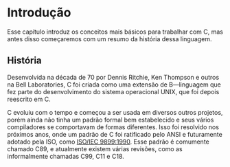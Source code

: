 # Introdução

Esse capítulo introduz os conceitos mais básicos para trabalhar com C, mas antes
disso começaremos com um resumo da história dessa linguagem.

## História

Desenvolvida na década de 70 por Dennis Ritchie, Ken Thompson e outros na Bell
Laboratories, C foi criada como uma extensão de B—linguagem que fez parte do
desenvolvimento do sistema operacional UNIX, que foi depois reescrito em C.

C evoluiu com o tempo e começou a ser usada em diversos outros projetos, porém
ainda não tinha um padrão formal bem estabelecido e seus vários compiladores se
comportavam de formas diferentes. Isso foi resolvido nos próximos anos, onde um
padrão de C foi ratificado pelo ANSI e futuramente adotado pela ISO, como
[ISO/IEC 9899:1990](https://www.iso.org/standard/17782.html). Esse padrão é
comumente chamado C89, e atualmente existem várias revisões, como as
informalmente chamadas C99, C11 e C18.
